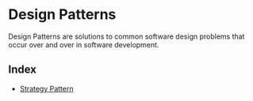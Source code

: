 # Design Patterns
Design Patterns are solutions to common software design problems that occur over and over in software development.

## Index
+ [Strategy Pattern](#strategy-pattern)
